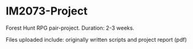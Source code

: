 # IM2073-Project

Forest Hunt RPG pair-project. Duration: 2-3 weeks.

Files uploaded include: originally written scripts and project report (pdf)

